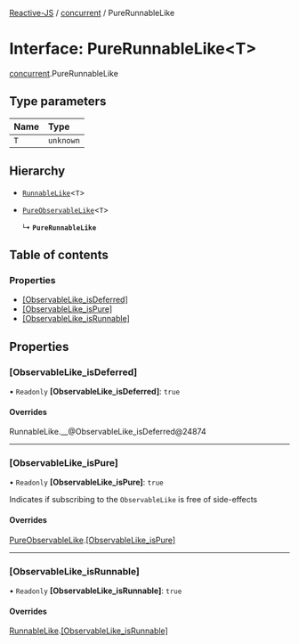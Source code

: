 [Reactive-JS](../README.md) / [concurrent](../modules/concurrent.md) / PureRunnableLike

# Interface: PureRunnableLike<T\>

[concurrent](../modules/concurrent.md).PureRunnableLike

## Type parameters

| Name | Type |
| :------ | :------ |
| `T` | `unknown` |

## Hierarchy

- [`RunnableLike`](concurrent.RunnableLike.md)<`T`\>

- [`PureObservableLike`](concurrent.PureObservableLike.md)<`T`\>

  ↳ **`PureRunnableLike`**

## Table of contents

### Properties

- [[ObservableLike\_isDeferred]](concurrent.PureRunnableLike.md#[observablelike_isdeferred])
- [[ObservableLike\_isPure]](concurrent.PureRunnableLike.md#[observablelike_ispure])
- [[ObservableLike\_isRunnable]](concurrent.PureRunnableLike.md#[observablelike_isrunnable])

## Properties

### [ObservableLike\_isDeferred]

• `Readonly` **[ObservableLike\_isDeferred]**: ``true``

#### Overrides

RunnableLike.\_\_@ObservableLike\_isDeferred@24874

___

### [ObservableLike\_isPure]

• `Readonly` **[ObservableLike\_isPure]**: ``true``

Indicates if subscribing to the `ObservableLike` is free of side-effects

#### Overrides

[PureObservableLike](concurrent.PureObservableLike.md).[[ObservableLike_isPure]](concurrent.PureObservableLike.md#[observablelike_ispure])

___

### [ObservableLike\_isRunnable]

• `Readonly` **[ObservableLike\_isRunnable]**: ``true``

#### Overrides

[RunnableLike](concurrent.RunnableLike.md).[[ObservableLike_isRunnable]](concurrent.RunnableLike.md#[observablelike_isrunnable])
